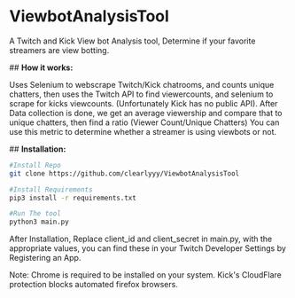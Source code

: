 # ViewbotAnalysisTool

A Twitch and Kick View bot Analysis tool, Determine if your favorite streamers are view botting.

## **How it works:**

Uses Selenium to webscrape Twitch/Kick chatrooms, and counts unique chatters, then uses the Twitch API to find viewercounts, and selenium to scrape for kicks viewcounts. (Unfortunately Kick has no public API). After Data collection is done, we get an average viewership and compare that to unique chatters, then find a ratio (Viewer Count/Unique Chatters) You can use this metric to determine whether a streamer is using viewbots or not.

## **Installation:**

```bash
#Install Repo
git clone https://github.com/clearlyyy/ViewbotAnalysisTool

#Install Requirements
pip3 install -r requirements.txt

#Run The tool
python3 main.py
```

After Installation, Replace client_id and client_secret in main.py, with the appropriate values, you can find these in your Twitch Developer Settings by Registering an App.

Note: Chrome is required to be installed on your system. Kick's CloudFlare protection blocks automated firefox browsers.
